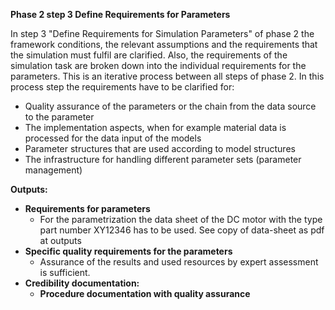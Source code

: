 **Phase 2 step 3 Define Requirements for Parameters**

In step 3 "Define Requirements for Simulation Parameters" of phase 2 the framework conditions, the relevant assumptions and the requirements that the simulation must fulfil are clarified. Also, the requirements of the simulation task are broken down into the individual requirements for the parameters. This is an iterative process between all steps of phase 2.
In this process step the requirements have to be clarified for:

* Quality assurance of the parameters or the chain from the data source to the parameter
* The implementation aspects, when for example material data is processed for the data input of the models
* Parameter structures that are used according to model structures
* The infrastructure for handling different parameter sets (parameter management)

**Outputs:**

* **Requirements for parameters**
    * For the parametrization the data sheet of the DC motor with the type part number XY12346 has to be used. See copy of data-sheet as pdf at outputs
* **Specific quality requirements for the parameters**
    * Assurance of the results and used resources by expert assessment is sufficient.
* **Credibility documentation:**
    * **Procedure documentation with quality assurance**